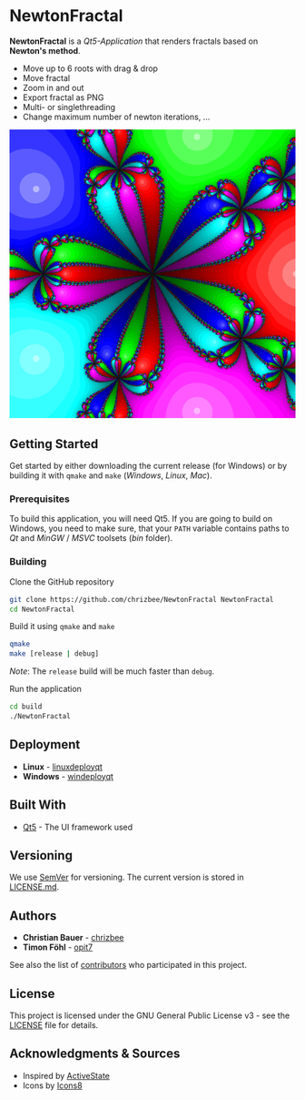 # NewtonFractal

**NewtonFractal** is a *Qt5-Application* that renders fractals based on **Newton's method**.

- Move up to 6 roots with drag & drop
- Move fractal
- Zoom in and out
- Export fractal as PNG
- Multi- or singlethreading
- Change maximum number of newton iterations, ...

![Image](resources/images/fractal_190427_114136_5roots_596x596.png "Newton fractal with 5 roots and size 596x596")

## Getting Started

Get started by either downloading the current release (for Windows) or by building it with `qmake` and `make` (*Windows*, *Linux*, *Mac*).

### Prerequisites

To build this application, you will need Qt5. If you are going to build on Windows, you need to make sure, that your `PATH` variable contains paths to *Qt* and *MinGW* / *MSVC* toolsets (*bin* folder).

### Building

Clone the GitHub repository
```bash
git clone https://github.com/chrizbee/NewtonFractal NewtonFractal
cd NewtonFractal
```

Build it using `qmake` and `make`
```bash
qmake
make [release | debug]
```
*Note*: The `release` build will be much faster than `debug`.

Run the application
```bash
cd build
./NewtonFractal
```

## Deployment

- **Linux** - [linuxdeployqt](https://github.com/probonopd/linuxdeployqt)
- **Windows** - [windeployqt](https://doc.qt.io/qt-5/windows-deployment.html)

## Built With

* [Qt5](https://www.qt.io/) - The UI framework used

## Versioning

We use [SemVer](http://semver.org/) for versioning. The current version is stored in [LICENSE.md](LICENSE.md).

## Authors

- **Christian Bauer** - [chrizbee](https://github.com/chrizbee)
- **Timon Föhl** - [opit7](https://github.com/opit7)

See also the list of [contributors](https://github.com/chrizbee/NewtonFractal/contributors) who participated in this project.

## License

This project is licensed under the GNU General Public License v3 - see the [LICENSE](LICENSE) file for details.

## Acknowledgments & Sources

- Inspired by [ActiveState](http://code.activestate.com/recipes/577166-newton-fractals/)
- Icons by [Icons8](https://icons8.com/)
